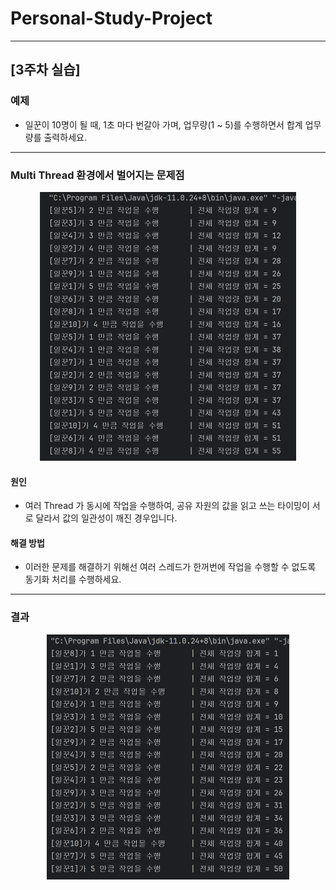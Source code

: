 # Personal-Study-Project

---

## [3주차 실습]

### 예제

- 일꾼이 10명이 될 때, 1초 마다 번갈아 가며, 업무량(1 ~ 5)를 수행하면서 합계 업무량를 출력하세요.

---

### Multi Thread 환경에서 벌어지는 문제점

<p align="center">
    <img src="./src/main/resources/image_001.png" height="430" width="410">
</p>

#### 원인

- 여러 Thread 가 동시에 작업을 수행하여, 공유 자원의 값을 읽고 쓰는 타이밍이 서로 달라서 값의 일관성이 깨진 경우입니다.

#### 해결 방법

- 이러한 문제를 해결하기 위해선 여러 스레드가 한꺼번에 작업을 수행할 수 없도록 동기화 처리를 수행하세요.

---

### 결과

<p align="center">
    <img src="./src/main/resources/image_002.png" height="392" width="388">
</p>